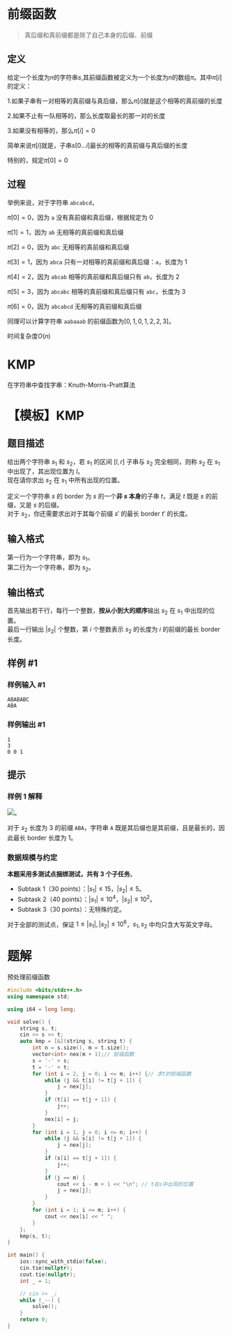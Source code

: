 

# 前缀函数

> 真后缀和真前缀都是除了自己本身的后缀、前缀

## 定义

给定一个长度为$n$的字符串$s$,其前缀函数被定义为一个长度为$n$的数组$\pi$。其中$\pi[i]$的定义：

1.如果子串有一对相等的真前缀与真后缀，那么$\pi[i]$就是这个相等的真前缀的长度

2.如果不止有一队相等的，那么长度取最长的那一对的长度

3.如果没有相等的，那么$\pi[i]=0$

简单来说$\pi [i]$就是，子串$s[0\dots i]$最长的相等的真前缀与真后缀的长度

特别的，规定$\pi [0]=0$

## 过程

举例来说，对于字符串 `abcabcd`，

$\pi [0] = 0$，因为 `a` 没有真前缀和真后缀，根据规定为 0

$\pi [1]=1$，因为 `ab` 无相等的真前缀和真后缀

$\pi [2]=0$，因为 `abc` 无相等的真前缀和真后缀

$\pi [3]= 1$，因为 `abca` 只有一对相等的真前缀和真后缀：`a`，长度为 1

$\pi[4]=2$，因为 `abcab` 相等的真前缀和真后缀只有 `ab`，长度为 2

$\pi[5]=3$，因为 `abcabc` 相等的真前缀和真后缀只有 `abc`，长度为 3

$\pi[6]=0$，因为 `abcabcd` 无相等的真前缀和真后缀

同理可以计算字符串 `aabaaab` 的前缀函数为$[0,1,0,1,2,2,3]$。

时间复杂度$O(n)$

# KMP

在字符串中查找字串：Knuth-Morris-Pratt算法

# 【模板】KMP

## 题目描述

给出两个字符串 $s_1$ 和 $s_2$，若 $s_1$ 的区间 $[l, r]$ 子串与 $s_2$ 完全相同，则称 $s_2$ 在 $s_1$ 中出现了，其出现位置为 $l$。  
现在请你求出 $s_2$ 在 $s_1$ 中所有出现的位置。

定义一个字符串 $s$ 的 border 为 $s$ 的一个**非 $s$ 本身**的子串 $t$，满足 $t$ 既是 $s$ 的前缀，又是 $s$ 的后缀。  
对于 $s_2$，你还需要求出对于其每个前缀 $s'$ 的最长 border $t'$ 的长度。

## 输入格式

第一行为一个字符串，即为 $s_1$。  
第二行为一个字符串，即为 $s_2$。

## 输出格式

首先输出若干行，每行一个整数，**按从小到大的顺序**输出 $s_2$ 在 $s_1$ 中出现的位置。  
最后一行输出 $|s_2|$ 个整数，第 $i$ 个整数表示 $s_2$ 的长度为 $i$ 的前缀的最长 border 长度。

## 样例 #1

### 样例输入 #1

```
ABABABC
ABA
```

### 样例输出 #1

```
1
3
0 0 1
```

## 提示

### 样例 1 解释

 ![](https://cdn.luogu.com.cn/upload/pic/2257.png)。

对于 $s_2$ 长度为 $3$ 的前缀 `ABA`，字符串 `A` 既是其后缀也是其前缀，且是最长的，因此最长 border 长度为 $1$。


### 数据规模与约定

**本题采用多测试点捆绑测试，共有 3 个子任务**。

- Subtask 1（30 points）：$|s_1| \leq 15$，$|s_2| \leq 5$。
- Subtask 2（40 points）：$|s_1| \leq 10^4$，$|s_2| \leq 10^2$。
- Subtask 3（30 points）：无特殊约定。

对于全部的测试点，保证 $1 \leq |s_1|,|s_2| \leq 10^6$，$s_1, s_2$ 中均只含大写英文字母。

# 题解

预处理前缀函数

```c++
#include <bits/stdc++.h>
using namespace std;

using i64 = long long;

void solve() {
    string s, t;
    cin >> s >> t;
    auto kmp = [&](string s, string t) {
        int n = s.size(), m = t.size();
        vector<int> nex(m + 1);// 前缀函数
        s = '-' + s;
        t = '-' + t;
        for (int i = 2, j = 0; i <= m; i++) {// 求t的前缀函数
            while (j && t[i] != t[j + 1]) {
                j = nex[j];
            }
            if (t[i] == t[j + 1]) {
                j++;
            }
            nex[i] = j;
        }
        for (int i = 1, j = 0; i <= n; i++) {
            while (j && s[i] != t[j + 1]) {
                j = nex[j];
            }
            if (s[i] == t[j + 1]) {
                j++;
            }
            if (j == m) {
                cout << i - m + 1 << "\n"; // t在s中出现的位置
                j = nex[j];
            }
        }
        for (int i = 1; i <= m; i++) {
            cout << nex[i] << " ";
        }
    };
    kmp(s, t);
}

int main() {
    ios::sync_with_stdio(false);
    cin.tie(nullptr);
    cout.tie(nullptr);
    int _ = 1;

    // cin >> _;
    while (_--) {
        solve();
    }
    return 0;
}
```

